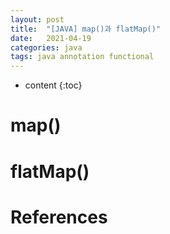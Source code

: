 ```yaml
---
layout: post
title:  "[JAVA] map()과 flatMap()"
date:   2021-04-19
categories: java
tags: java annotation functional
---
```


* content
{:toc}

# map()

# flatMap()

# References

